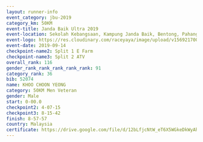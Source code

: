 ```yaml
---
layout: runner-info 
event_category: jbu-2019 
category_km: 50KM 
event-title: Janda Baik Ultra 2019 
event-location: Sekolah Kebangsaan, Kampung Janda Baik, Bentong, Pahang, Malaysia 
event-logo: https://res.cloudinary.com/raceyaya/image/upload/v1569217009/logo/janda-baik_vch1pc.jpg 
event-date: 2019-09-14 
checkpoint-name2: Split 1 E Farm 
checkpoint-name3: Split 2 ATV 
overall_rank: 116
gender_rank_rank_rank_rank_rank: 91
category_rank: 36
bib: 52074
name: KHOO CHOON YEONG
category: 50KM Men Veteran
gender: Male
start: 0-00.0
checkpoint2: 4-07-15
checkpoint3: 8-15-42
finish: 8-57-57
country: Malaysia
certificate: https://drive.google.com/file/d/12bLfjcNtW_eT6X5WGkeDkWyAhkUowcTx/view?usp=sharing
---
```

